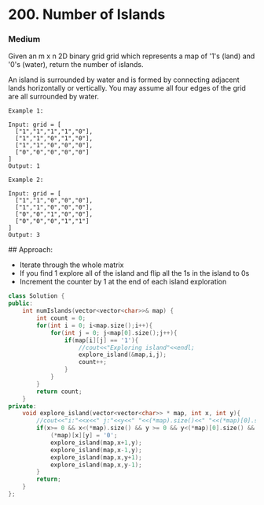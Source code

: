 # 200. Number of Islands
### Medium

Given an m x n 2D binary grid grid which represents a map of '1's (land) and '0's (water), return the number of islands.

An island is surrounded by water and is formed by connecting adjacent lands horizontally or vertically. You may assume all four edges of the grid are all surrounded by water.

```
Example 1:

Input: grid = [
  ["1","1","1","1","0"],
  ["1","1","0","1","0"],
  ["1","1","0","0","0"],
  ["0","0","0","0","0"]
]
Output: 1

Example 2:

Input: grid = [
  ["1","1","0","0","0"],
  ["1","1","0","0","0"],
  ["0","0","1","0","0"],
  ["0","0","0","1","1"]
]
Output: 3
```
## Approach:
* Iterate through the whole matrix
* If you find 1 explore all of the island and flip all the 1s in the island to 0s
* Increment the counter by 1 at the end of each island exploration

```cpp
class Solution {
public:
    int numIslands(vector<vector<char>>& map) {
        int count = 0;
        for(int i = 0; i<map.size();i++){
            for(int j = 0; j<map[0].size();j++){
                if(map[i][j] == '1'){
                    //cout<<"Exploring island"<<endl; 
                    explore_island(&map,i,j);
                    count++;
                }
            }
        }
        return count;
    }
private:
    void explore_island(vector<vector<char>> * map, int x, int y){
        //cout<<"i:"<<x<<" j:"<<y<<" "<<(*map).size()<<" "<<(*map)[0].size()<<" "<<(*map)[x][y] <<endl;
        if(x>= 0 && x<(*map).size() && y >= 0 && y<(*map)[0].size() && (*map)[x][y] == '1'){
            (*map)[x][y] = '0';
            explore_island(map,x+1,y);
            explore_island(map,x-1,y);
            explore_island(map,x,y+1);
            explore_island(map,x,y-1);
        }
        return;
    }
};
```